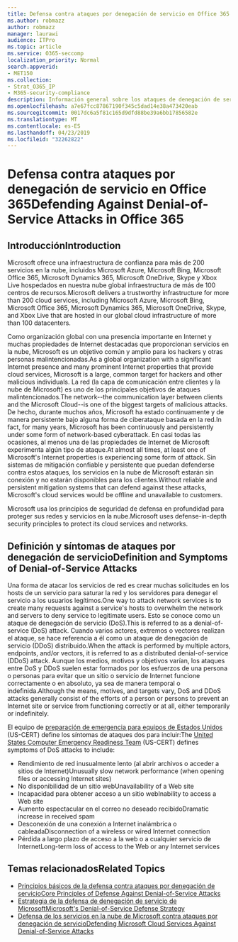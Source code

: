 ```yaml
---
title: Defensa contra ataques por denegación de servicio en Office 365
ms.author: robmazz
author: robmazz
manager: laurawi
audience: ITPro
ms.topic: article
ms.service: O365-seccomp
localization_priority: Normal
search.appverid:
- MET150
ms.collection:
- Strat_O365_IP
- M365-security-compliance
description: Información general sobre los ataques de denegación de servicio (DoS).
ms.openlocfilehash: a7e67fcc87867190f345c5dad14e38a473420eab
ms.sourcegitcommit: 0017dc6a5f81c165d9dfd88be39a6bb17856582e
ms.translationtype: MT
ms.contentlocale: es-ES
ms.lasthandoff: 04/23/2019
ms.locfileid: "32262822"
---
```

# <a name="defending-against-denial-of-service-attacks-in-office-365"></a><span data-ttu-id="7b0b1-103">Defensa contra ataques por denegación de servicio en Office 365</span><span class="sxs-lookup"><span data-stu-id="7b0b1-103">Defending Against Denial-of-Service Attacks in Office 365</span></span>

## <a name="introduction"></a><span data-ttu-id="7b0b1-104">Introducción</span><span class="sxs-lookup"><span data-stu-id="7b0b1-104">Introduction</span></span>
<span data-ttu-id="7b0b1-105">Microsoft ofrece una infraestructura de confianza para más de 200 servicios en la nube, incluidos Microsoft Azure, Microsoft Bing, Microsoft Office 365, Microsoft Dynamics 365, Microsoft OneDrive, Skype y Xbox Live hospedados en nuestra nube global infraestructura de más de 100 centros de recursos.</span><span class="sxs-lookup"><span data-stu-id="7b0b1-105">Microsoft delivers a trustworthy infrastructure for more than 200 cloud services, including Microsoft Azure, Microsoft Bing, Microsoft Office 365, Microsoft Dynamics 365, Microsoft OneDrive, Skype, and Xbox Live that are hosted in our global cloud infrastructure of more than 100 datacenters.</span></span>

<span data-ttu-id="7b0b1-106">Como organización global con una presencia importante en Internet y muchas propiedades de Internet destacadas que proporcionan servicios en la nube, Microsoft es un objetivo común y amplio para los hackers y otras personas malintencionadas.</span><span class="sxs-lookup"><span data-stu-id="7b0b1-106">As a global organization with a significant Internet presence and many prominent Internet properties that provide cloud services, Microsoft is a large, common target for hackers and other malicious individuals.</span></span> <span data-ttu-id="7b0b1-107">La red (la capa de comunicación entre clientes y la nube de Microsoft) es uno de los principales objetivos de ataques malintencionados.</span><span class="sxs-lookup"><span data-stu-id="7b0b1-107">The network--the communication layer between clients and the Microsoft Cloud--is one of the biggest targets of malicious attacks.</span></span> <span data-ttu-id="7b0b1-108">De hecho, durante muchos años, Microsoft ha estado continuamente y de manera persistente bajo alguna forma de ciberataque basada en la red.</span><span class="sxs-lookup"><span data-stu-id="7b0b1-108">In fact, for many years, Microsoft has been continuously and persistently under some form of network-based cyberattack.</span></span> <span data-ttu-id="7b0b1-109">En casi todas las ocasiones, al menos una de las propiedades de Internet de Microsoft experimenta algún tipo de ataque.</span><span class="sxs-lookup"><span data-stu-id="7b0b1-109">At almost all times, at least one of Microsoft's Internet properties is experiencing some form of attack.</span></span> <span data-ttu-id="7b0b1-110">Sin sistemas de mitigación confiable y persistente que puedan defenderse contra estos ataques, los servicios en la nube de Microsoft estarán sin conexión y no estarán disponibles para los clientes.</span><span class="sxs-lookup"><span data-stu-id="7b0b1-110">Without reliable and persistent mitigation systems that can defend against these attacks, Microsoft's cloud services would be offline and unavailable to customers.</span></span>

<span data-ttu-id="7b0b1-111">Microsoft usa los principios de seguridad de defensa en profundidad para proteger sus redes y servicios en la nube.</span><span class="sxs-lookup"><span data-stu-id="7b0b1-111">Microsoft uses defense-in-depth security principles to protect its cloud services and networks.</span></span> 

## <a name="definition-and-symptoms-of-denial-of-service-attacks"></a><span data-ttu-id="7b0b1-112">Definición y síntomas de ataques por denegación de servicio</span><span class="sxs-lookup"><span data-stu-id="7b0b1-112">Definition and Symptoms of Denial-of-Service Attacks</span></span>
<span data-ttu-id="7b0b1-113">Una forma de atacar los servicios de red es crear muchas solicitudes en los hosts de un servicio para saturar la red y los servidores para denegar el servicio a los usuarios legítimos.</span><span class="sxs-lookup"><span data-stu-id="7b0b1-113">One way to attack network services is to create many requests against a service's hosts to overwhelm the network and servers to deny service to legitimate users.</span></span> <span data-ttu-id="7b0b1-114">Esto se conoce como un ataque de denegación de servicio (DoS).</span><span class="sxs-lookup"><span data-stu-id="7b0b1-114">This is referred to as a denial-of-service (DoS) attack.</span></span> <span data-ttu-id="7b0b1-115">Cuando varios actores, extremos o vectores realizan el ataque, se hace referencia a él como un ataque de denegación de servicio (DDoS) distribuido.</span><span class="sxs-lookup"><span data-stu-id="7b0b1-115">When the attack is performed by multiple actors, endpoints, and/or vectors, it is referred to as a distributed denial-of-service (DDoS) attack.</span></span> <span data-ttu-id="7b0b1-116">Aunque los medios, motivos y objetivos varían, los ataques entre DoS y DDoS suelen estar formados por los esfuerzos de una persona o personas para evitar que un sitio o servicio de Internet funcione correctamente o en absoluto, ya sea de manera temporal o indefinida.</span><span class="sxs-lookup"><span data-stu-id="7b0b1-116">Although the means, motives, and targets vary, DoS and DDoS attacks generally consist of the efforts of a person or persons to prevent an Internet site or service from functioning correctly or at all, either temporarily or indefinitely.</span></span>

<span data-ttu-id="7b0b1-117">El equipo de [preparación de emergencia para equipos de Estados Unidos](https://www.us-cert.gov/) (US-CERT) define los síntomas de ataques dos para incluir:</span><span class="sxs-lookup"><span data-stu-id="7b0b1-117">The [United States Computer Emergency Readiness Team](https://www.us-cert.gov/) (US-CERT) defines symptoms of DoS attacks to include:</span></span>
- <span data-ttu-id="7b0b1-118">Rendimiento de red inusualmente lento (al abrir archivos o acceder a sitios de Internet)</span><span class="sxs-lookup"><span data-stu-id="7b0b1-118">Unusually slow network performance (when opening files or accessing Internet sites)</span></span>
- <span data-ttu-id="7b0b1-119">No disponibilidad de un sitio web</span><span class="sxs-lookup"><span data-stu-id="7b0b1-119">Unavailability of a Web site</span></span>
- <span data-ttu-id="7b0b1-120">Incapacidad para obtener acceso a un sitio web</span><span class="sxs-lookup"><span data-stu-id="7b0b1-120">Inability to access a Web site</span></span>
- <span data-ttu-id="7b0b1-121">Aumento espectacular en el correo no deseado recibido</span><span class="sxs-lookup"><span data-stu-id="7b0b1-121">Dramatic increase in received spam</span></span>
- <span data-ttu-id="7b0b1-122">Desconexión de una conexión a Internet inalámbrica o cableada</span><span class="sxs-lookup"><span data-stu-id="7b0b1-122">Disconnection of a wireless or wired Internet connection</span></span>
- <span data-ttu-id="7b0b1-123">Pérdida a largo plazo de acceso a la web o a cualquier servicio de Internet</span><span class="sxs-lookup"><span data-stu-id="7b0b1-123">Long-term loss of access to the Web or any Internet services</span></span>

## <a name="related-topics"></a><span data-ttu-id="7b0b1-124">Temas relacionados</span><span class="sxs-lookup"><span data-stu-id="7b0b1-124">Related Topics</span></span>
- [<span data-ttu-id="7b0b1-125">Principios básicos de la defensa contra ataques por denegación de servicio</span><span class="sxs-lookup"><span data-stu-id="7b0b1-125">Core Principles of Defense Against Denial-of-Service Attacks</span></span>](office-365-core-principles-of-defense-against-dos-attacks.md)
- [<span data-ttu-id="7b0b1-126">Estrategia de la defensa de denegación de servicio de Microsoft</span><span class="sxs-lookup"><span data-stu-id="7b0b1-126">Microsoft's Denial-of-Service Defense Strategy</span></span>](office-365-microsoft-dos-defense-strategy.md)
- [<span data-ttu-id="7b0b1-127">Defensa de los servicios en la nube de Microsoft contra ataques por denegación de servicio</span><span class="sxs-lookup"><span data-stu-id="7b0b1-127">Defending Microsoft Cloud Services Against Denial-of-Service Attacks</span></span>](office-365-defending-cloud-services-against-dos-attacks.md)
